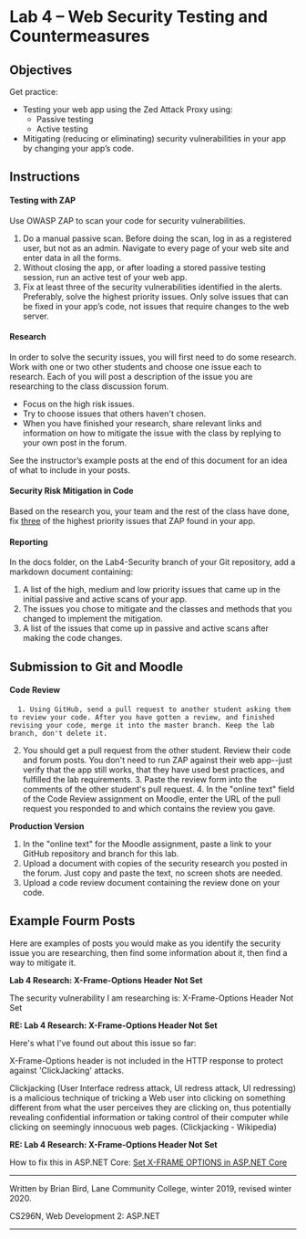 # Lab 4 – Web Security Testing and Countermeasures

## Objectives

Get practice:

- Testing your web app using the Zed Attack Proxy using:
  - Passive testing
  - Active testing
- Mitigating (reducing or eliminating) security vulnerabilities in your app by changing your app’s code.

## Instructions

#### Testing with ZAP

Use OWASP ZAP to scan your code for security vulnerabilities.

1. Do a manual passive scan.
   Before doing the scan, log in as a registered user, but not as an admin. Navigate to every page of your web site and enter data in all the forms.  
2. Without closing the app, or after loading a stored passive testing session, run an active test of your web app.
3. Fix at least three of the security vulnerabilities identified in the alerts. Preferably, solve the highest priority issues. Only solve issues that can be fixed in your app’s code, not issues that require changes to the web server.

#### Research

In order to solve the security issues, you will first need to do some research. Work with one or two other students and choose one issue each to research. Each of you will post a description of the issue you are researching to the class discussion forum.

- Focus on the high risk issues.
- Try to choose issues that others haven't chosen. 
- When you have finished your research, share relevant links and information on how to mitigate the issue with the class by replying to your own post in the forum.

See the instructor’s example posts at the end of this document for an idea of what to include in your posts.

#### Security Risk Mitigation in Code

Based on the research you, your team and the rest of the class have done, fix <u>three</u> of the highest priority issues that ZAP found in your app.

#### Reporting

In the docs folder, on the Lab4-Security branch of your Git repository, add a markdown document containing:

1. A list of the high, medium and low priority issues that came up in the initial passive and active scans of your app.
2. The issues you chose to mitigate and the classes and methods that you changed to implement the mitigation.
3. A list of the issues that come up in passive and active scans after making the code changes.

## Submission to Git and Moodle

####  Code Review

      1. Using GitHub, send a pull request to another student asking them to review your code. After you have gotten a review, and finished revising your code, merge it into the master branch. Keep the lab branch, don't delete it.
   2. You should get a pull request from the other student. Review their code and forum posts. You don't need to run ZAP against their web app--just verify that the app still works, that they have used best practices, and fulfilled the lab requirements.
      3. Paste the review form into the comments of the other student's pull request.
      4. In the "online text" field of the Code Review assignment on Moodle, enter the URL of the pull request you responded to and which contains the review you gave.

   **Production Version**

1. In the "online text" for the Moodle assignment, paste a link to your GitHub repository and branch for this lab.
2. Upload a document with copies of the security research you posted in the forum. Just copy and paste the text, no screen shots are needed.
3. Upload a code review document containing the review done on your code.



## Example Fourm Posts

Here are examples of posts you would make as you identify the security issue you are researching, then find some information about it, then find a way to mitigate it.

**Lab 4 Research: X-Frame-Options Header Not Set**

The security vulnerability I am researching is: X-Frame-Options Header Not Set

**RE: Lab 4 Research: X-Frame-Options Header Not Set**

Here's what I've found out about this issue so far:

X-Frame-Options header is not included in the HTTP response to protect against 'ClickJacking' attacks.

Clickjacking (User Interface redress attack, UI redress attack, UI redressing) is a malicious technique of tricking a Web user into clicking on something different from what the user perceives they are clicking on, thus potentially revealing confidential information or taking control of their computer while clicking on seemingly innocuous web pages. (Clickjacking - Wikipedia)

**RE: Lab 4 Research: X-Frame-Options Header Not Set**

How to fix this in ASP.NET Core: [Set X-FRAME OPTIONS in ASP.NET Core](https://dotnetcoretutorials.com/2017/01/08/set-x-frame-options-asp-net-core/)

 

------

Written by Brian Bird, Lane Community College, winter 2019, revised winter 2020.

CS296N, Web Development 2: ASP.NET

------

